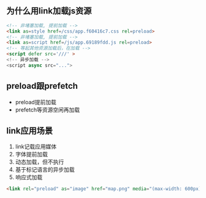 ## 为什么用link加载js资源

```html
<!-- 非堵塞加载, 提前加载 -->
<link as=style href=/css/app.f60416c7.css rel=preload>
<!-- 非堵塞加载, 提前加载 -->
<link as=script href=/js/app.69189fdd.js rel=preload>
<!-- 等起其他资源加载后，在加载 -->
<script defer src='///' >
<!-- 异步加载 -->
<script async src="...">
```

## preload跟prefetch
* preload提前加载
* prefetch等资源空闲再加载

## link应用场景
1. link记载应用媒体
2. 字体提前加载
3. 动态加载，但不执行
4. 基于标记语言的异步加载
5. 响应式加载
```html
<link rel="preload" as="image" href="map.png" media="(max-width: 600px)">
```